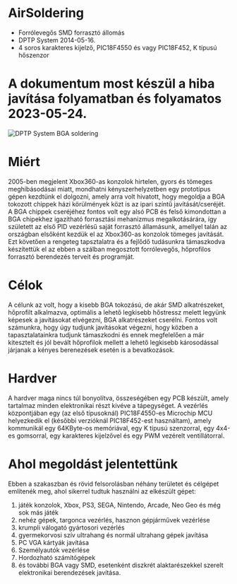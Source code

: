 # AirSoldering
* Forrólevegős SMD forrasztó állomás
* DPTP System 2014-05-16.
* 4 soros karakteres kijelző, PIC18F4550 és vagy PIC18F452, K típusú hőszenzor

# A dokumentum most készül a hiba javítása folyamatban és folyamatos 2023-05-24.

![DPTP System BGA soldering](https://github.com/DPTPSystem/AirSodering/blob/master/images/131744_dptp_bga_gep.jpg "DPTP System BGA soldering")

# Miért
2005-ben megjelent Xbox360-as konzolok hirtelen, gyors és tömeges meghíbásodásai miatt, mondhatni kényszerhelyzetben egy prototípus gépen
kezdtünk el dolgozni, amely arra volt hivatott, hogy megoldja a BGA tokozott chippek házi körülmények közt is az ipari színtű javítását/cseréjét.
A BGA chippek cseréjéhez fontos volt egy alsó PCB és felső kimondottan a BGA chipekhez igazítható forrasztási mehanizmus megalkotásárára, így
született az első PID vezérlésű saját forrasztó államásunk, amellyel talán az országban elsőként kezdük el az Xbox360-as konzolok tömeges javítását.
Ezt követően a rengeteg tapsztalatra és a fejlődő tudásunkra támaszkodva készítettük el az ebben a szálban megosztott forrólevegős, hőprofilos
forrasztó berendezés terveit és programját.

# Célok
A célunk az volt, hogy a kisebb BGA tokozású, de akár SMD alkatrészeket, hőprofilt alkalmazva, optimális a lehető legkisebb hőstressz melett
legyünk képesek a javításokat elvégezni, BGA alkatrészeket cserélni. Fontos volt számunkra, hogy úgy tudjunk javításokat végezni, hogy közben
a tapasztalatainkra tudjunk támaszkodni és ennek megfelelően a már kitesztelt és jól bevált hőprofilok mellett a lehető legkisebb károsodással
járjanak a kényes berenezések esetén is a bevatkozások.

# Hardver
A hardver maga nincs túl bonyolítva, összeségében egy PCB készült, amely tartalmaz minden elektronikai részt kivéve a tápegységet. A vezérlés
központjában egy (az első típusoknál) PIC18F4550-es Microchip MCU helyezkedik el (későbbi verzióknál PIC18F452-est használtam), amely kommunikál
egy 64KByte-os memóriával, egy K típusú szenzorral, egy 4x4-es gomsorral, egy karakteres kijelzővel és egy PWM vezérelt ventillátorral. 

# Ahol megoldást jelentettünk
Ebben a szakaszban és rövid felsorolásban néhány területet és célgépet említenék meg, ahol sikerrel tudtuk használni az elkészült gépet:
1. játék konzolok, Xbox, PS3, SEGA, Nintendo, Arcade, Neo Geo és még sok más játék
2. nehéz gépek, targonca vezérlés, hasznon gépjárművek vezérlése
3. krumpli válogató gyártosori vezérlés
4. gyermekorvosi szív ultrahang és normál ultrahang gépek javítása
5. PC VGA kártyák javítása
6. Személyautók vezérlése
7. Hordozható számítógépek
8. és további BGA vagy SMD, esetenként diszkrét alaktarészekkel szerelt elektronikai berendezések javítása.
